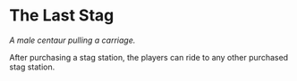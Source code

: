 # The Last Stag

*A male centaur pulling a carriage.*

After purchasing a stag station, the players can ride to any other purchased stag station.
